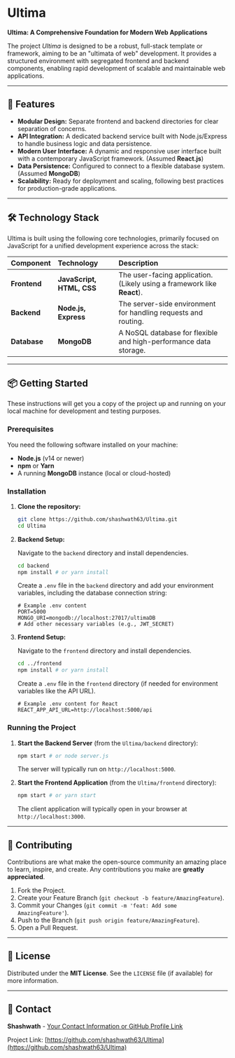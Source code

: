 # Ultima

**Ultima: A Comprehensive Foundation for Modern Web Applications**

The project *Ultima* is designed to be a robust, full-stack template or framework, aiming to be an "ultimata of web" development. It provides a structured environment with segregated frontend and backend components, enabling rapid development of scalable and maintainable web applications.

-----

## 🚀 Features

  * **Modular Design:** Separate frontend and backend directories for clear separation of concerns.
  * **API Integration:** A dedicated backend service built with Node.js/Express to handle business logic and data persistence.
  * **Modern User Interface:** A dynamic and responsive user interface built with a contemporary JavaScript framework. (Assumed **React.js**)
  * **Data Persistence:** Configured to connect to a flexible database system. (Assumed **MongoDB**)
  * **Scalability:** Ready for deployment and scaling, following best practices for production-grade applications.

-----

## 🛠️ Technology Stack

Ultima is built using the following core technologies, primarily focused on JavaScript for a unified development experience across the stack:

| Component | Technology | Description |
| :--- | :--- | :--- |
| **Frontend** | **JavaScript, HTML, CSS** | The user-facing application. (Likely using a framework like **React**). |
| **Backend** | **Node.js, Express** | The server-side environment for handling requests and routing. |
| **Database** | **MongoDB** | A NoSQL database for flexible and high-performance data storage. |

-----

## 📦 Getting Started

These instructions will get you a copy of the project up and running on your local machine for development and testing purposes.

### Prerequisites

You need the following software installed on your machine:

  * **Node.js** (v14 or newer)
  * **npm** or **Yarn**
  * A running **MongoDB** instance (local or cloud-hosted)

### Installation

1.  **Clone the repository:**

    ```bash
    git clone https://github.com/shashwath63/Ultima.git
    cd Ultima
    ```

2.  **Backend Setup:**

    Navigate to the `backend` directory and install dependencies.

    ```bash
    cd backend
    npm install # or yarn install
    ```

    Create a `.env` file in the `backend` directory and add your environment variables, including the database connection string:

    ```
    # Example .env content
    PORT=5000
    MONGO_URI=mongodb://localhost:27017/ultimaDB
    # Add other necessary variables (e.g., JWT_SECRET)
    ```

3.  **Frontend Setup:**

    Navigate to the `frontend` directory and install dependencies.

    ```bash
    cd ../frontend
    npm install # or yarn install
    ```

    Create a `.env` file in the `frontend` directory (if needed for environment variables like the API URL).

    ```
    # Example .env content for React
    REACT_APP_API_URL=http://localhost:5000/api
    ```

### Running the Project

1.  **Start the Backend Server** (from the `Ultima/backend` directory):

    ```bash
    npm start # or node server.js
    ```

    The server will typically run on `http://localhost:5000`.

2.  **Start the Frontend Application** (from the `Ultima/frontend` directory):

    ```bash
    npm start # or yarn start
    ```

    The client application will typically open in your browser at `http://localhost:3000`.

-----

## 🤝 Contributing

Contributions are what make the open-source community an amazing place to learn, inspire, and create. Any contributions you make are **greatly appreciated**.

1.  Fork the Project.
2.  Create your Feature Branch (`git checkout -b feature/AmazingFeature`).
3.  Commit your Changes (`git commit -m 'feat: Add some AmazingFeature'`).
4.  Push to the Branch (`git push origin feature/AmazingFeature`).
5.  Open a Pull Request.

-----

## 📄 License

Distributed under the **MIT License**. See the `LICENSE` file (if available) for more information.

-----

## 📧 Contact

**Shashwath** - [Your Contact Information or GitHub Profile Link](https://www.google.com/search?q=https://github.com/shashwath63)

Project Link: [https://github.com/shashwath63/Ultima](https://github.com/shashwath63/Ultima)
